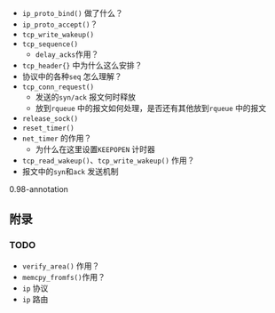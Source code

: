 

* `ip_proto_bind()` 做了什么？
* `ip_proto_accept()`？
* `tcp_write_wakeup()`
* `tcp_sequence()`
  * `delay_acks`作用？
* `tcp_header{}` 中为什么这么安排？
* 协议中的各种`seq` 怎么理解？
* `tcp_conn_request()`
  * 发送的`syn/ack` 报文何时释放
  * 放到`rqueue` 中的报文如何处理，是否还有其他放到`rqueue` 中的报文
* `release_sock()`
* `reset_timer()`
* `net_timer` 的作用？
  * 为什么在这里设置`KEEPOPEN` 计时器
* `tcp_read_wakeup()`、`tcp_write_wakeup()` 作用？
* 报文中的`syn`和`ack` 发送机制











0.98-annotation





## 附录

### TODO

* `verify_area()` 作用？
* `memcpy_fromfs()`作用？
* `ip` 协议
* `ip` 路由

